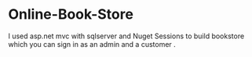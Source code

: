 # Online-Book-Store
I used asp.net mvc with sqlserver and Nuget Sessions to build bookstore which you can sign in as an admin and a customer .
